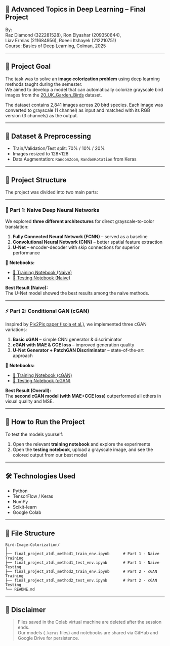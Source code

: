 ## 📘 Advanced Topics in Deep Learning – Final Project

By:  
Raz Diamond (322281528), Ron Elyashar (209350644),  
Liav Ermias (211684956), Roeeii Itshayek (212210751)  
Course: Basics of Deep Learning, Colman, 2025

---

## 🎯 Project Goal

The task was to solve an **image colorization problem** using deep learning methods taught during the semester.  
We aimed to develop a model that can automatically colorize grayscale bird images from the [20_UK_Garden_Birds](https://www.kaggle.com/datasets/gpiosenka/20-bird-species) dataset.

The dataset contains 2,841 images across 20 bird species. Each image was converted to grayscale (1 channel) as input and matched with its RGB version (3 channels) as the output.

---

## 📁 Dataset & Preprocessing

- Train/Validation/Test split: 70% / 10% / 20%
- Images resized to 128×128
- Data Augmentation: `RandomZoom`, `RandomRotation` from Keras

---

## 🧪 Project Structure

The project was divided into two main parts:

---

### 🧠 Part 1: Naive Deep Neural Networks

We explored **three different architectures** for direct grayscale-to-color translation:

1. **Fully Connected Neural Network (FCNN)** – served as a baseline  
2. **Convolutional Neural Network (CNN)** – better spatial feature extraction  
3. **U-Net** – encoder-decoder with skip connections for superior performance

📎 **Notebooks:**
- [🔗 Training Notebook (Naive)](https://nbviewer.org/github/ronelis199/-Bird-Image-Colorization-using-Deep-Learning/blob/main/final_project_atdl_method1_train_env.ipynb)
- [🔗 Testing Notebook (Naive)](https://nbviewer.org/github/ronelis199/Bird-Image-Colorization-using-Deep-Learning/blob/main/final_project_atdl_method1_test_env.ipynb)

**Best Result (Naive):**  
The U-Net model showed the best results among the naive methods.

---

### ⚡ Part 2: Conditional GAN (cGAN)

Inspired by [Pix2Pix paper (Isola et al.)](https://arxiv.org/pdf/1611.07004), we implemented three cGAN variations:

1. **Basic cGAN** – simple CNN generator & discriminator  
2. **cGAN with MAE & CCE loss** – improved generation quality  
3. **U-Net Generator + PatchGAN Discriminator** – state-of-the-art approach

📎 **Notebooks:**
- [🔗 Training Notebook (cGAN)](https://nbviewer.org/github/ronelis199/-Bird-Image-Colorization-using-Deep-Learning/blob/main/final_project_atdl_method2_train_env.ipynb)
- [🔗 Testing Notebook (cGAN)](https://nbviewer.org/github/ronelis199/-Bird-Image-Colorization-using-Deep-Learning/blob/main/final_project_atdl_method2_test_env.ipynb)

**Best Result (Overall):**  
The **second cGAN model (with MAE+CCE loss)** outperformed all others in visual quality and MSE.

---

## 🧪 How to Run the Project

To test the models yourself:

1. Open the relevant **training notebook** and explore the experiments
2. Open the **testing notebook**, upload a grayscale image, and see the colored output from our best model

---

## 🛠 Technologies Used

- Python
- TensorFlow / Keras
- NumPy
- Scikit-learn
- Google Colab

---

## 📂 File Structure

```
Bird-Image-Colorization/
│
├── final_project_atdl_method1_train_env.ipynb      # Part 1 - Naive Training
├── final_project_atdl_method1_test_env.ipynb       # Part 1 - Naive Testing
├── final_project_atdl_method2_train_env.ipynb      # Part 2 - cGAN Training
├── final_project_atdl_method2_test_env.ipynb       # Part 2 - cGAN Testing
└── README.md
```

---

## 🚨 Disclaimer

> Files saved in the Colab virtual machine are deleted after the session ends.  
> Our models (`.keras` files) and notebooks are shared via GitHub and Google Drive for persistence.
